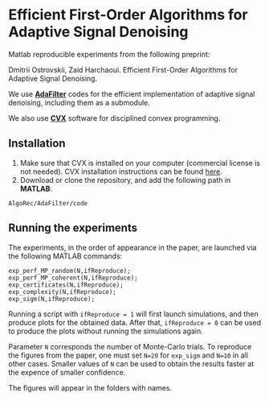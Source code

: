# Efficient First-Order Algorithms for Adaptive Signal Denoising

Matlab reproducible experiments from the following preprint:

Dmitrii Ostrovskii, Zaid Harchaoui. Efficient First-Order Algorithms for Adaptive Signal Denoising. 

We use [**AdaFilter**](https://github.com/ostrodmit/AdaFilter) codes for the efficient implementation of adaptive signal denoising, including them as a submodule.

We also use [**CVX**](http://cvxr.com/cvx/) software for disciplined convex programming.

## Installation

1. Make sure that CVX is installed on your computer (commercial license is not needed). CVX installation instructions can be found [here](http://cvxr.com/cvx/doc/install.html).
2. Download or clone the repository, and add the following path in **MATLAB**:
```
AlgoRec/AdaFilter/code
```

## Running the experiments
The experiments, in the order of appearance in the paper, are launched via the following MATLAB commands: 
```
exp_perf_MP_random(N,ifReproduce);
exp_perf_MP_coherent(N,ifReproduce);
exp_certificates(N,ifReproduce);
exp_complexity(N,ifReproduce);
exp_sigm(N,ifReproduce);
```
Running a script with ``ifReproduce = 1`` will first launch simulations, and then produce plots for the obtained data. 
After that, ``ifReproduce = 0`` can be used to produce the plots without running the simulations again.

Parameter ``N`` corresponds the number of Monte-Carlo trials. To reproduce the figures from the paper, one must set ``N=20`` for ``exp_sigm`` and ``N=10`` in all other cases. Smaller values of ``N`` can be used to obtain the results faster at the expence of smaller confidence.

The figures will appear in the folders with names.
